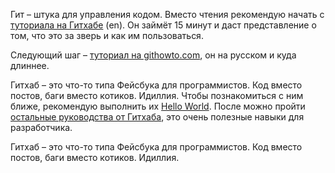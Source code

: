 Гит – штука для управления кодом. Вместо чтения рекомендую начать с [туториала на Гитхабе](https://try.github.io) (en).
Он займёт 15 минут и даст представление о том, что это за зверь и как им пользоваться.

Следующий шаг – [туториал на githowto.com](https://githowto.com/ru), он на русском и куда длиннее.


Гитхаб – это что-то типа Фейсбука для программистов. Код вместо постов, баги вместо котиков. Идиллия.
Чтобы познакомиться с ним ближе, рекомендую выполнить их [Hello World](https://guides.github.com/activities/hello-world/).
После можно пройти [остальные руководства от Гитхаба](https://guides.github.com/), это очень полезные навыки для разработчика.

Гитхаб – это что-то типа Фейсбука для программистов. Код вместо постов, баги вместо котиков. Идиллия.

